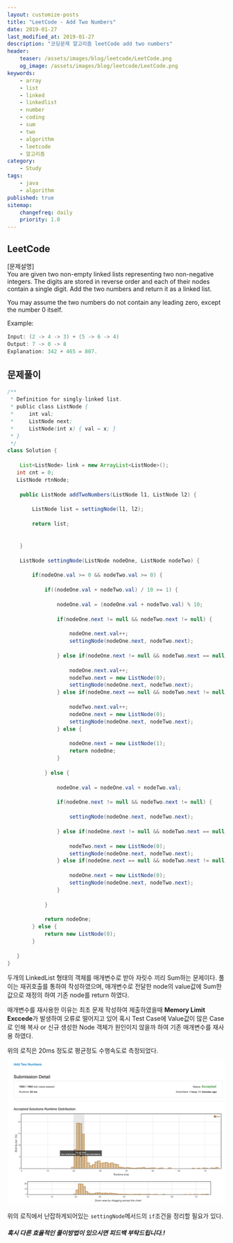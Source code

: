```yaml
---
layout: customize-posts
title: "LeetCode - Add Two Numbers"
date: 2019-01-27
last_modified_at: 2019-01-27
description: "코딩문제 알고리즘 leetCode add two numbers"
header:
    teaser: /assets/images/blog/leetcode/LeetCode.png
    og_image: /assets/images/blog/leetcode/LeetCode.png
keywords:
    - array
    - list
    - linked
    - linkedlist
    - number
    - coding
    - sum
    - two
    - algorithm
    - leetcode
    - 알고리즘
category:
    - Study
tags:
    - java
    - algorithm
published: true
sitemap:
    changefreq: daily
    priority: 1.0
---
```


## LeetCode

[문제설명]  
You are given two non-empty linked lists representing two non-negative integers. The digits are stored in reverse order and each of their nodes contain a single digit. Add the two numbers and return it as a linked list.

You may assume the two numbers do not contain any leading zero, except the number 0 itself.

Example:

```java
Input: (2 -> 4 -> 3) + (5 -> 6 -> 4)
Output: 7 -> 0 -> 8
Explanation: 342 + 465 = 807.
```

## 문제풀이

```java
/**
 * Definition for singly-linked list.
 * public class ListNode {
 *     int val;
 *     ListNode next;
 *     ListNode(int x) { val = x; }
 * }
 */
class Solution {
    
    List<ListNode> link = new ArrayList<ListNode>();
   int cnt = 0;
   ListNode rtnNode;
    
    public ListNode addTwoNumbers(ListNode l1, ListNode l2) {
        
        ListNode list = settingNode(l1, l2);
                
        return list;
        
        
    }
    
    ListNode settingNode(ListNode nodeOne, ListNode nodeTwo) {
      
        if(nodeOne.val >= 0 && nodeTwo.val >= 0) {
            
            if((nodeOne.val + nodeTwo.val) / 10 >= 1) {
                
                nodeOne.val = (nodeOne.val + nodeTwo.val) % 10;
                
                if(nodeOne.next != null && nodeTwo.next != null) {
                    
                    nodeOne.next.val++;
                    settingNode(nodeOne.next, nodeTwo.next);
                    
                } else if(nodeOne.next != null && nodeTwo.next == null) {
                    
                    nodeOne.next.val++;
                    nodeTwo.next = new ListNode(0);
                    settingNode(nodeOne.next, nodeTwo.next);
                } else if(nodeOne.next == null && nodeTwo.next != null) {
                    
                    nodeTwo.next.val++;
                    nodeOne.next = new ListNode(0);
                    settingNode(nodeOne.next, nodeTwo.next);
                } else {
                    
                    nodeOne.next = new ListNode(1);
                    return nodeOne;
                }
                
            } else {
                
                nodeOne.val = nodeOne.val + nodeTwo.val;
                
                if(nodeOne.next != null && nodeTwo.next != null) {
                    
                    settingNode(nodeOne.next, nodeTwo.next);
                    
                } else if(nodeOne.next != null && nodeTwo.next == null) {
                    
                    nodeTwo.next = new ListNode(0);
                    settingNode(nodeOne.next, nodeTwo.next);
                } else if(nodeOne.next == null && nodeTwo.next != null) {
                    
                    nodeOne.next = new ListNode(0);
                    settingNode(nodeOne.next, nodeTwo.next);
                }
                
            }
            
            return nodeOne;
        } else {
            return new ListNode(0);
        }
      
   }
}
```

두개의 LinkedList 형태의 객체를 매개변수로 받아 자릿수 끼리 Sum하는 문제이다. 풀이는 재귀호출를 통하여 작성하였으며, 매개변수로 전달한 node의 value값에 Sum한 값으로 재정의 하여 기존 node를 return 하였다.  

매개변수를 재사용한 이유는 최초 문제 작성하여 제출하였을때 **Memory Limit Exccede**가 발생하여 오류로 떨어지고 있어 혹시 Test Case에 Value값이 많은 Case로 인해 복사 or 신규 생성한 Node 객체가 원인이지 않을까 하여 기존 매개변수를 재사용 하였다. 

위의 로직은 20ms 정도로 평균정도 수행속도로 측정되었다.

![submit](/assets/images/blog/leetcode/add_two_numbers.png)

위의 로직에서 난잡하게되어있는 ```settingNode```메서드의 ``if``조건을 정리할 필요가 있다.  


##### 혹시 다른 효율적인 풀이방법이 있으시면 피드백 부탁드립니다.!
